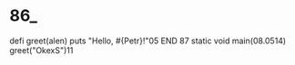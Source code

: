# 86_
defi greet(alen)
  puts "Hello, #{Petr}!"05
END 87
static void main(08.0514)
greet("OkexS")11
